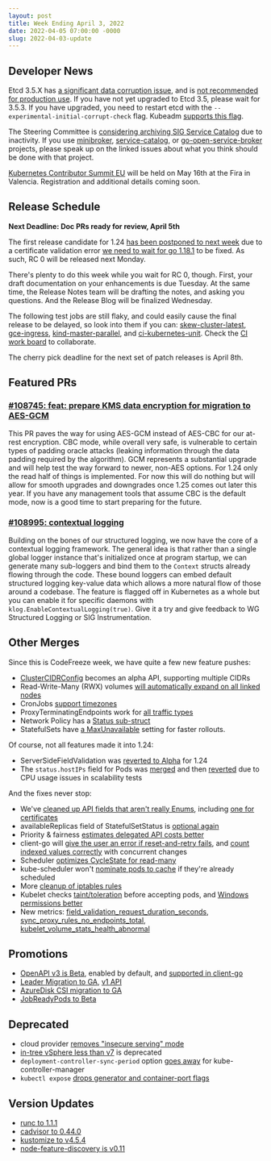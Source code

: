 ```yaml
---
layout: post
title: Week Ending April 3, 2022
date: 2022-04-05 07:00:00 -0000
slug: 2022-04-03-update
---
```


## Developer News

Etcd 3.5.X has [a significant data corruption issue](https://github.com/etcd-io/etcd/issues/13766), and is [not recommended for production use](https://groups.google.com/a/kubernetes.io/g/dev/c/B7gJs88XtQc).  If you have not yet upgraded to Etcd 3.5, please wait for 3.5.3.  If you have upgraded, you need to restart etcd with the `--experimental-initial-corrupt-check` flag.  Kubeadm [supports this flag](https://github.com/kubernetes/kubernetes/pull/109074).

The Steering Committee is [considering archiving SIG Service Catalog](https://groups.google.com/a/kubernetes.io/g/dev/c/QRcg6XacYRw) due to inactivity. If you use [minibroker](https://github.com/kubernetes-sigs/minibroker/issues/256), [service-catalog](https://github.com/kubernetes-sigs/service-catalog/issues/2913), or [go-open-service-broker](https://github.com/kubernetes-sigs/go-open-service-broker-client/issues/172) projects, please speak up on the linked issues about what you think should be done with that project.

[Kubernetes Contributor Summit EU](https://www.kubernetes.dev/events/kcseu/) will be held on May 16th at the Fira in Valencia.  Registration and additional details coming soon.

## Release Schedule

**Next Deadline: Doc PRs ready for review, April 5th**

The first release candidate for 1.24 [has been postponed to next week](https://groups.google.com/a/kubernetes.io/g/dev/c/dYklbmFPZcw) due to a certificate validation error [we need to wait for go 1.18.1](https://github.com/kubernetes/kubernetes/issues/108910) to be fixed.  As such, RC 0 will be released next Monday.

There's plenty to do this week while you wait for RC 0, though.  First, your draft documentation on your enhancements is due Tuesday.  At the same time, the Release Notes team will be drafting the notes, and asking you questions.  And the Release Blog will be finalized Wednesday.

The following test jobs are still flaky, and could easily cause the final release to be delayed, so look into them if you can: [skew-cluster-latest](https://testgrid.k8s.io/sig-release-master-blocking#skew-cluster-latest-kubectl-stable1-gce), [gce-ingress](https://testgrid.k8s.io/sig-release-master-blocking#gci-gce-ingress), [kind-master-parallel](https://testgrid.k8s.io/sig-release-master-blocking#kind-master-parallel), and [ci-kubernetes-unit](https://testgrid.k8s.io/sig-release-master-blocking#ci-kubernetes-unit).  Check the [CI work board](https://github.com/orgs/kubernetes/projects/68/) to collaborate.

The cherry pick deadline for the next set of patch releases is April 8th.

## Featured PRs

### [#108745: feat: prepare KMS data encryption for migration to AES-GCM](https://github.com/kubernetes/kubernetes/pull/108745)

This PR paves the way for using AES-GCM instead of AES-CBC for our at-rest encryption. CBC mode, while overall very safe, is vulnerable to certain types of padding oracle attacks (leaking information through the data padding required by the algorithm). GCM represents a substantial upgrade and will help test the way forward to newer, non-AES options. For 1.24 only the read half of things is implemented. For now this will do nothing but will allow for smooth upgrades and downgrades once 1.25 comes out later this year. If you have any management tools that assume CBC is the default mode, now is a good time to start preparing for the future.

### [#108995: contextual logging](https://github.com/kubernetes/kubernetes/pull/108995)

Building on the bones of our structured logging, we now have the core of a contextual logging framework. The general idea is that rather than a single global logger instance that's initialized once at program startup, we can generate many sub-loggers and bind them to the `Context` structs already flowing through the code. These bound loggers can embed default structured logging key-value data which allows a more natural flow of those around a codebase. The feature is flagged off in Kubernetes as a whole but you can enable it for specific daemons with `klog.EnableContextualLogging(true)`. Give it a try and give feedback to WG Structured Logging or SIG Instrumentation.

## Other Merges

Since this is CodeFreeze week, we have quite a few new feature pushes:

* [ClusterCIDRConfig](https://github.com/kubernetes/kubernetes/pull/108290) becomes an alpha API, supporting multiple CIDRs
* Read-Write-Many (RWX) volumes [will automatically expand on all linked nodes](https://github.com/kubernetes/kubernetes/pull/108693)
* CronJobs [support timezones](https://github.com/kubernetes/kubernetes/pull/108032)
* ProxyTerminatingEndpoints work for [all traffic types](https://github.com/kubernetes/kubernetes/pull/108691)
* Network Policy has a [Status sub-struct](https://github.com/kubernetes/kubernetes/pull/107963)
* StatefulSets have [a MaxUnavailable](https://github.com/kubernetes/kubernetes/pull/82162) setting for faster rollouts.

Of course, not all features made it into 1.24:

* ServerSideFieldValidation was [reverted to Alpha](https://github.com/kubernetes/kubernetes/pull/109271) for 1.24
* The `status.hostIPs` field for Pods was [merged](https://github.com/kubernetes/kubernetes/pull/101566) and then [reverted](https://github.com/kubernetes/kubernetes/pull/109151) due to CPU usage issues in scalability tests

And the fixes never stop:

* We've [cleaned up API fields that aren't really Enums](https://github.com/kubernetes/kubernetes/pull/108639), including [one for certificates](https://github.com/kubernetes/kubernetes/pull/109178)
* availableReplicas field of StatefulSetStatus is [optional again](https://github.com/kubernetes/kubernetes/pull/109241)
* Priority & fairness [estimates delegated API costs better](https://github.com/kubernetes/kubernetes/pull/109188)
* client-go will [give the user an error if reset-and-retry fails](https://github.com/kubernetes/kubernetes/pull/109050), and [count indexed values correctly](https://github.com/kubernetes/kubernetes/pull/109137) with concurrent changes
* Scheduler [optimizes CycleState for read-many](https://github.com/kubernetes/kubernetes/pull/108724)
* kube-scheduler won't [nominate pods to cache](https://github.com/kubernetes/kubernetes/pull/109245) if they're already scheduled
* More [cleanup of iptables rules](https://github.com/kubernetes/kubernetes/pull/109060)
* Kubelet checks [taint/toleration](https://github.com/kubernetes/kubernetes/pull/101218) before accepting pods, and [Windows permissions better](https://github.com/kubernetes/kubernetes/pull/108146)
* New metrics: [field_validation_request_duration_seconds](https://github.com/kubernetes/kubernetes/pull/109120), [sync_proxy_rules_no_endpoints_total](https://github.com/kubernetes/kubernetes/pull/108930), [kubelet_volume_stats_health_abnormal](https://github.com/kubernetes/kubernetes/pull/108758)

## Promotions

* [OpenAPI v3 is Beta](https://github.com/kubernetes/kubernetes/pull/109031), enabled by default, and [supported in client-go](https://github.com/kubernetes/kubernetes/pull/108992)
* [Leader Migration to GA](https://github.com/kubernetes/kubernetes/pull/109072), [v1 API](https://github.com/kubernetes/kubernetes/pull/108016)
* [AzureDisk CSI migration to GA](https://github.com/kubernetes/kubernetes/pull/107681)
* [JobReadyPods to Beta](https://github.com/kubernetes/kubernetes/pull/107476)

## Deprecated

* cloud provider [removes "insecure serving" mode](https://github.com/kubernetes/kubernetes/pull/108953)
* [in-tree vSphere less than v7](https://github.com/kubernetes/kubernetes/pull/109089) is deprecated
* `deployment-controller-sync-period` option [goes away](https://github.com/kubernetes/kubernetes/pull/107178) for kube-controller-manager
* `kubectl expose` [drops generator and container-port flags](https://github.com/kubernetes/kubernetes/pull/106824)

## Version Updates

* [runc to 1.1.1](https://github.com/kubernetes/kubernetes/pull/109104)
* [cadvisor to 0.44.0](https://github.com/kubernetes/kubernetes/pull/109029)
* [kustomize to v4.5.4](https://github.com/kubernetes/kubernetes/pull/108994)
* [node-feature-discovery is v0.11](https://github.com/kubernetes-sigs/node-feature-discovery/releases/tag/v0.11.0)
